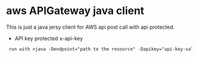 # aws APIGateway java client
 This is just a java jersy client for AWS api post call with api protected.
* API key protected x-api-key
```md
 run with >java -Dendpoint="path to the resource" -Dapikey="api-key-value" AWSAPIGatewayClient
```